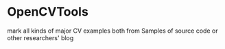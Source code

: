 # OpenCVTools
mark all kinds of major CV examples both from Samples of source code or other researchers' blog

